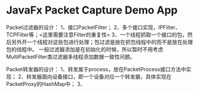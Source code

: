 # JavaFx Packet Capture Demo App


Packet过滤器的设计：
1、接口PacketFilter；
2、多个接口实现，IPFilter、TCPFilter等；<这里需要注意Filter的重复性>
3、一个线程抓取一个接口的包，然后另外开一个线程对这些包进行处理；包过滤是放在抓包线程中的而不是放在处理包的线程中。
一般过滤器添加是在初始化的时候，所以暂时不用考虑MultiPacketFilter类过滤器多线程添加数据一致性问题。

Packet转发器的设计：
1、转发属于process，放在PacketProcess接口方法中实现；
2、转发器面向设备接口，即一个设备对应一个转发器，具体实现在PacketProxy的HashMap中；
3、